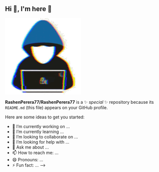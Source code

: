 ## Hi 👾, I'm here 👋
![image alt](https://github.com/RashenPerera77/RashenPerera77/blob/369882d1a4626325a874e1ebf0cd1c465c01000c/about_me.gif)


**RashenPerera77/RashenPerera77** is a ✨ _special_ ✨ repository because its `README.md` (this file) appears on your GitHub profile.

Here are some ideas to get you started:

- 🔭 I’m currently working on ...
- 🌱 I’m currently learning ...
- 👯 I’m looking to collaborate on ...
- 🤔 I’m looking for help with ...
- 💬 Ask me about ...
- 📫 How to reach me: ...
- 😄 Pronouns: ...
- ⚡ Fun fact: ...
-->
